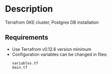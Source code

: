 # Description
Terrafrom GKE cluster, Postgres DB installation
## Requirements 
* Use Terrafrom v0.12.6 version minimum
* Configuration variables can be changed in files:
  ```shell
  variables.tf
  main.tf
  ```
